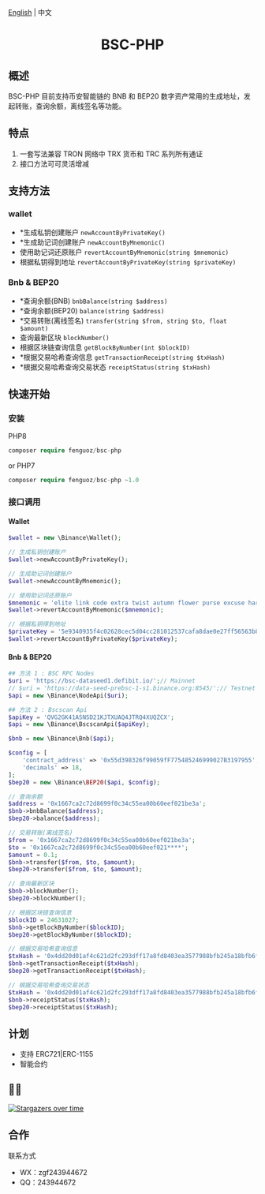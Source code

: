 [English](./README.md) | 中文

<h1 align="center">BSC-PHP</h1>

## 概述

BSC-PHP 目前支持币安智能链的 BNB 和 BEP20 数字资产常用的生成地址，发起转账，查询余额，离线签名等功能。

## 特点

1. 一套写法兼容 TRON 网络中 TRX 货币和 TRC 系列所有通证
1. 接口方法可可灵活增减

## 支持方法

### wallet
- *生成私钥创建账户 `newAccountByPrivateKey()`
- *生成助记词创建账户 `newAccountByMnemonic()`
- 使用助记词还原账户 `revertAccountByMnemonic(string $mnemonic)`
- 根据私钥得到地址 `revertAccountByPrivateKey(string $privateKey)`

### Bnb & BEP20
- *查询余额(BNB) `bnbBalance(string $address)`
- *查询余额(BEP20) `balance(string $address)`
- *交易转账(离线签名) `transfer(string $from, string $to, float $amount)`
- 查询最新区块 `blockNumber()`
- 根据区块链查询信息 `getBlockByNumber(int $blockID)`
- *根据交易哈希查询信息 `getTransactionReceipt(string $txHash)`
- *根据交易哈希查询交易状态 `receiptStatus(string $txHash)`

## 快速开始

### 安装

PHP8
``` php
composer require fenguoz/bsc-php
```

or PHP7
``` php
composer require fenguoz/bsc-php ~1.0
```

### 接口调用

#### Wallet
``` php
$wallet = new \Binance\Wallet();

// 生成私钥创建账户
$wallet->newAccountByPrivateKey();

// 生成助记词创建账户
$wallet->newAccountByMnemonic();

// 使用助记词还原账户
$mnemonic = 'elite link code extra twist autumn flower purse excuse harsh kitchen whip';
$wallet->revertAccountByMnemonic($mnemonic);

// 根据私钥得到地址
$privateKey = '5e9340935f4c02628cec5d04cc281012537cafa8dae0e27ff56563b8dffab368';
$wallet->revertAccountByPrivateKey($privateKey);
``` 

#### Bnb & BEP20
``` php
## 方法 1 : BSC RPC Nodes
$uri = 'https://bsc-dataseed1.defibit.io/';// Mainnet
// $uri = 'https://data-seed-prebsc-1-s1.binance.org:8545/';// Testnet
$api = new \Binance\NodeApi($uri);

## 方法 2 : Bscscan Api
$apiKey = 'QVG2GK41ASNSD21KJTXUAQ4JTRQ4XUQZCX';
$api = new \Binance\BscscanApi($apiKey);

$bnb = new \Binance\Bnb($api);

$config = [
    'contract_address' => '0x55d398326f99059fF775485246999027B3197955',// USDT BEP20
    'decimals' => 18,
];
$bep20 = new \Binance\BEP20($api, $config);

// 查询余额
$address = '0x1667ca2c72d8699f0c34c55ea00b60eef021be3a';
$bnb->bnbBalance($address);
$bep20->balance($address);

// 交易转账(离线签名)
$from = '0x1667ca2c72d8699f0c34c55ea00b60eef021be3a';
$to = '0x1667ca2c72d8699f0c34c55ea00b60eef021****';
$amount = 0.1;
$bnb->transfer($from, $to, $amount);
$bep20->transfer($from, $to, $amount);

// 查询最新区块
$bnb->blockNumber();
$bep20->blockNumber();

// 根据区块链查询信息
$blockID = 24631027;
$bnb->getBlockByNumber($blockID);
$bep20->getBlockByNumber($blockID);

// 根据交易哈希查询信息
$txHash = '0x4dd20d01af4c621d2fc293dff17a8fd8403ea3577988bfb245a18bfb6f50604b';
$bnb->getTransactionReceipt($txHash);
$bep20->getTransactionReceipt($txHash);

// 根据交易哈希查询交易状态
$txHash = '0x4dd20d01af4c621d2fc293dff17a8fd8403ea3577988bfb245a18bfb6f50604b';
$bnb->receiptStatus($txHash);
$bep20->receiptStatus($txHash);
```

## 计划

- 支持 ERC721|ERC-1155
- 智能合约

## 🌟🌟

[![Stargazers over time](https://starchart.cc/Fenguoz/bsc-php.svg)](https://starchart.cc/Fenguoz/bsc-php)

## 合作

联系方式
- WX：zgf243944672
- QQ：243944672
